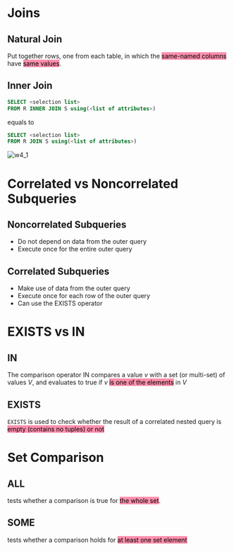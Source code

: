 # Joins

## Natural Join
Put together rows, one from each table, in which the <mark style="background: #FF5582A6;">same-named columns</mark> have <mark style="background: #FF5582A6;">same values</mark>.

## Inner Join

```SQL
SELECT <selection list>
FROM R INNER JOIN S using(<list of attributes>)
```
equals to 
```SQL
SELECT <selection list>
FROM R JOIN S using(<list of attributes>)
```

![w4_1](w4_1.jpg)

# Correlated vs Noncorrelated Subqueries

## Noncorrelated Subqueries
- Do not depend on data from the outer query
- Execute once for the entire outer query

## Correlated Subqueries
- Make use of data from the outer query
- Execute once for each row of the outer query
- Can use the EXISTS operator

# EXISTS vs IN
## IN
The comparison operator IN compares a value $v$ with a set (or multi-set) of values $V$, and evaluates to true if $v$ <mark style="background: #FF5582A6;">is one of the elements</mark> in $V$

## EXISTS
`EXISTS` is used to check whether the result of a correlated nested query is <mark style="background: #FF5582A6;">empty (contains no tuples) or not</mark>




# Set Comparison

## ALL
tests whether a comparison is true for <mark style="background: #FF5582A6;">the whole set</mark>.

## SOME
tests whether a comparison holds for <mark style="background: #FF5582A6;">at least one set element</mark>
